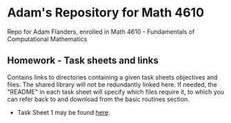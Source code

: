 # Adam's Repository for Math 4610

Repo for Adam Flanders, enrolled in Math 4610 - Fundamentals of Computational Mathematics

## Homework - Task sheets and links

Contains links to directories containing a given task sheets objectives and files. The shared library will not be redundantly linked here. If needed, the "README" in each task sheet will specify which files require it, to which you can refer back to and download from the basic routines section.

* Task Sheet 1 may be found [here](https://github.com/adflanders/math4610/tree/master/hw_toc/task_sheet_1).

